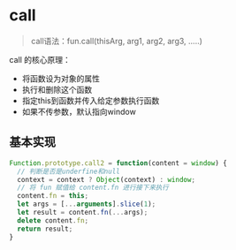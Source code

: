 # call

> call语法：fun.call(thisArg, arg1, arg2, arg3, .....)

call 的核心原理：

- 将函数设为对象的属性
- 执行和删除这个函数
- 指定this到函数并传入给定参数执行函数
- 如果不传参数，默认指向window

## 基本实现

```js
Function.prototype.call2 = function(content = window) {
  // 判断是否是underfine和null
  context = context ? Object(context) : window;
  // 将 fun 赋值给 content.fn 进行接下来执行
  content.fn = this;
  let args = [...arguments].slice(1);
  let result = content.fn(...args);
  delete content.fn;
  return result;
}
```
